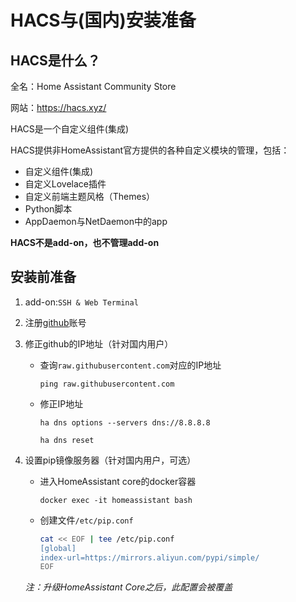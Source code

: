 # HACS与(国内)安装准备

## HACS是什么？

全名：Home Assistant Community Store

网站：https://hacs.xyz/

HACS是一个自定义组件(集成)

HACS提供非HomeAssistant官方提供的各种自定义模块的管理，包括：

- 自定义组件(集成)
- 自定义Lovelace插件
- 自定义前端主题风格（Themes）
- Python脚本
- AppDaemon与NetDaemon中的app

**HACS不是add-on，也不管理add-on**

## 安装前准备

1. add-on:`SSH & Web Terminal`

2. 注册[github](https://github.com/)账号

3. 修正github的IP地址（针对国内用户）

    - 查询`raw.githubusercontent.com`对应的IP地址

        `ping raw.githubusercontent.com`
   
    - 修正IP地址

        `ha dns options --servers dns://8.8.8.8`

        `ha dns reset`

4. 设置pip镜像服务器（针对国内用户，可选）

    - 进入HomeAssistant core的docker容器

        `docker exec -it homeassistant bash`

    - 创建文件`/etc/pip.conf`

        ```sh
        cat << EOF | tee /etc/pip.conf 
        [global]
        index-url=https://mirrors.aliyun.com/pypi/simple/
        EOF
        ```

    *注：升级HomeAssistant Core之后，此配置会被覆盖*
